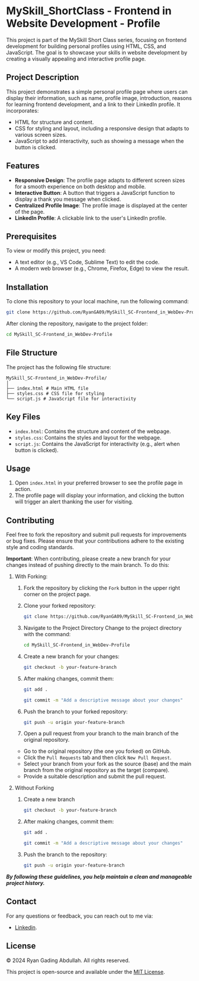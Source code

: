 # MySkill_ShortClass - Frontend in Website Development - Profile

This project is part of the MySkill Short Class series, focusing on frontend development for building personal profiles using HTML, CSS, and JavaScript. The goal is to showcase your skills in website development by creating a visually appealing and interactive profile page.

## Project Description

This project demonstrates a simple personal profile page where users can display their information, such as name, profile image, introduction, reasons for learning frontend development, and a link to their LinkedIn profile. It incorporates:

- HTML for structure and content.
- CSS for styling and layout, including a responsive design that adapts to various screen sizes.
- JavaScript to add interactivity, such as showing a message when the button is clicked.

## Features

- **Responsive Design**: The profile page adapts to different screen sizes for a smooth experience on both desktop and mobile.
- **Interactive Button**: A button that triggers a JavaScript function to display a thank you message when clicked.
- **Centralized Profile Image**: The profile image is displayed at the center of the page.
- **LinkedIn Profile**: A clickable link to the user's LinkedIn profile.

## Prerequisites

To view or modify this project, you need:

- A text editor (e.g., VS Code, Sublime Text) to edit the code.
- A modern web browser (e.g., Chrome, Firefox, Edge) to view the result.

## Installation

To clone this repository to your local machine, run the following command:

```bash
git clone https://github.com/RyanGA09/MySkill_SC-Frontend_in_WebDev-Profile.git
```

After cloning the repository, navigate to the project folder:

```bash
cd MySkill_SC-Frontend_in_WebDev-Profile
```

## File Structure

The project has the following file structure:

```code block
MySkill_SC-Frontend_in_WebDev-Profile/
│
├── index.html # Main HTML file
├── styles.css # CSS file for styling
└── script.js # JavaScript file for interactivity
```

## Key Files

- `index.html`: Contains the structure and content of the webpage.
- `styles.css`: Contains the styles and layout for the webpage.
- `script.js`: Contains the JavaScript for interactivity (e.g., alert when button is clicked).

## Usage

1. Open `index.html` in your preferred browser to see the profile page in action.
2. The profile page will display your information, and clicking the button will trigger an alert thanking the user for visiting.

## Contributing

Feel free to fork the repository and submit pull requests for improvements or bug fixes. Please ensure that your contributions adhere to the existing style and coding standards.

**Important**: When contributing, please create a new branch for your changes instead of pushing directly to the main branch. To do this:

1. With Forking:

   1. Fork the repository by clicking the `Fork` button in the upper right corner on the project page.
   2. Clone your forked repository:

      ```bash
      git clone https://github.com/RyanGA09/MySkill_SC-Frontend_in_WebDev-Profile.git
      ```

   3. Navigate to the Project Directory
      Change to the project directory with the command:

      ```bash
      cd MySkill_SC-Frontend_in_WebDev-Profile
      ```

   4. Create a new branch for your changes:

      ```bash
      git checkout -b your-feature-branch
      ```

   5. After making changes, commit them:

      ```bash
      git add .
      ```

      ```bash
      git commit -m "Add a descriptive message about your changes"
      ```

   6. Push the branch to your forked repository:

      ```bash
      git push -u origin your-feature-branch
      ```

   7. Open a pull request from your branch to the main branch of the original repository.

   - Go to the original repository (the one you forked) on GitHub.
   - Click the `Pull Requests` tab and then click `New Pull Request`.
   - Select your branch from your fork as the source (base) and the main branch from the original repository as the target (compare).
   - Provide a suitable description and submit the pull request.

2. Without Forking

   1. Create a new branch

      ```bash
      git checkout -b your-feature-branch
      ```

   2. After making changes, commit them:

      ```bash
      git add .
      ```

      ```bash
      git commit -m "Add a descriptive message about your changes"
      ```

   3. Push the branch to the repository:

      ```bash
      git push -u origin your-feature-branch
      ```

**_By following these guidelines, you help maintain a clean and manageable project history._**

## Contact

For any questions or feedback, you can reach out to me via:

- [Linkedin](https://www.linkedin.com/in/ryan-gading-abdullah/).

## License

&copy; 2024 Ryan Gading Abdullah. All rights reserved.

This project is open-source and available under the [MIT License](LICENSE).
